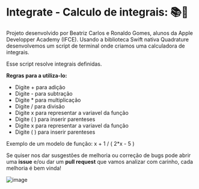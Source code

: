 # Integrate - Calculo de integrais: 📚🧐
Projeto desenvolvido por Beatriz Carlos e Ronaldo Gomes, alunos da Apple Developper Academy (IFCE). Usando a biblioteca Swift nativa Quadrature desenvolvemos um script de terminal onde criamos uma calculadora de integrais.

Esse script resolve integrais definidas.

**Regras para a utiliza-lo:**
* Digite + para adição
* Digite - para subtração
* Digite * para multiplicação
* Digite / para divisão
* Digite x para representar a variavel da função
* Digite ( ) para inserir parenteses
* Digite x para representar a variavel da função
* Digite ( ) para inserir parenteses

Exemplo de um modelo de função: x + 1 / ( 2*x - 5 )

Se quiser nos dar susgestões de melhoria ou correção de bugs pode abrir uma **issue** e/ou dar um **pull request** que vamos analizar com carinho, cada melhoria é bem vinda!

![image](https://user-images.githubusercontent.com/32069720/116703816-13af0c80-a9a1-11eb-8fed-b37d2da2bbde.png)
